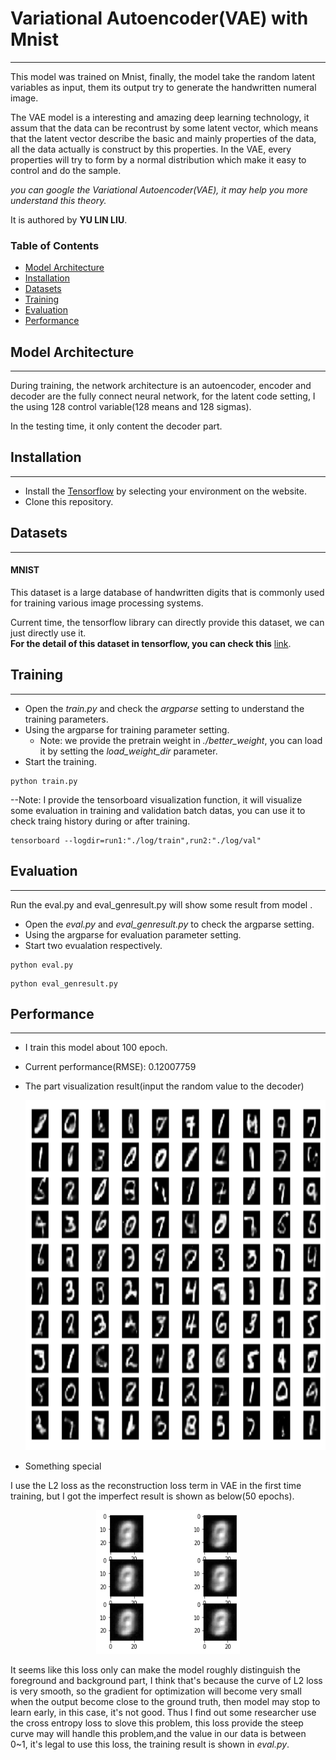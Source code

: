 # Variational Autoencoder(VAE) with Mnist
---

This model was trained on Mnist, finally, the model take the random latent variables as input, them its output try to generate the handwritten numeral image.

The VAE model is a interesting and amazing deep learning technology, it assum that the data can be recontrust by some latent vector, which means that the latent vector describe the basic and mainly properties of the data, all the data actually is construct by this properties. In the VAE, every properties will try to form by a normal distribution which make it easy to control and do the sample.

*you can google the Variational Autoencoder(VAE), it may help you more understand this theory.*

It is authored by **YU LIN LIU**.

### Table of Contents
- <a href='#model-architecture'>Model Architecture</a>
- <a href='#installation'>Installation</a>
- <a href='#datasets'>Datasets</a>
- <a href='#training'>Training</a>
- <a href='#evaluation'>Evaluation</a>
- <a href='#performance'>Performance</a>


## Model Architecture
---
During training, the network architecture is an autoencoder, encoder and decoder are  the fully connect neural network, for the latent code setting, I the using 128 control variable(128 means and 128 sigmas).

In the testing time, it only content the decoder part.

## Installation
---
- Install the [Tensorflow](https://www.tensorflow.org/) by selecting your environment on the website.
- Clone this repository.

## Datasets
---
#### MNIST 
This dataset is a large database of handwritten digits that is commonly used for training various image processing systems. 

Current time, the tensorflow library can directly provide this dataset, we can just directly use it.  
**For the detail of this dataset in tensorflow, you can check this** [link](https://chromium.googlesource.com/external/github.com/tensorflow/tensorflow/+/r0.7/tensorflow/g3doc/tutorials/mnist/beginners/index.md).

## Training
---
- Open the *train.py* and check the *argparse* setting to understand the training parameters.
- Using the argparse for training parameter setting.
	* Note: we provide the pretrain weight in *./better_weight*, you can load it by setting the *load_weight_dir* parameter.
- Start the training.
```Shell
python train.py
```
--Note: 
I provide the tensorboard visualization function, it will visualize some evaluation in training and validation batch datas, you can use it to check traing history during or after training.
```Shell
tensorboard --logdir=run1:"./log/train",run2:"./log/val"
```

## Evaluation
---
Run the eval.py and eval_genresult.py will show some result from model . 

- Open the *eval.py* and *eval_genresult.py* to check the argparse setting.
- Using the argparse for evaluation parameter setting.
- Start two evualation respectively.
```Shell
python eval.py
```
```Shell
python eval_genresult.py
```

## Performance
---
- I train this model about 100 epoch.
- Current performance(RMSE): 0.12007759
- The part visualization result(input the random value to the decoder)

    <p align="center"><img src="https://github.com/yulinliutw/VAE-with-Mnist/blob/master/expimg/exp_final.png" alt=" "  height='560px' width='560px'></p> 
    
- Something special

I use the L2 loss as the reconstruction loss term in VAE in the first time training, but I got the imperfect result is shown as below(50 epochs).

<p align="center"><img src="https://github.com/yulinliutw/VAE-with-Mnist/blob/master/expimg/exp_l2lossonly.png" alt=" "  height='230px' width='230px'></p>

   It seems like this loss only can make the model roughly distinguish the foreground and background part, I think that's because the curve of L2 loss is very smooth, so the  gradient for optimization will become very small when the output become close to the ground truth, then model may stop to learn early, in this case, it's not good.
   Thus I  find out some researcher use the cross entropy loss to slove this problem, this loss provide the steep curve may will handle this problem,and the value in our data is between 0~1, it's legal to use this loss, the training result is shown in  *eval.py*.

